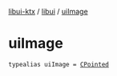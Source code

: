 [libui-ktx](../index.md) / [libui](index.md) / [uiImage](./ui-image.md)

# uiImage

`typealias uiImage = `[`CPointed`](../kotlinx.cinterop/-c-pointed/index.md)